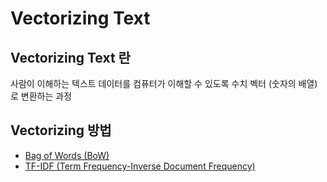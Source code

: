 # Vectorizing Text

## Vectorizing Text 란

사람이 이해하는 텍스트 데이터를 컴퓨터가 이해할 수 있도록 수치 벡터 (숫자의 배열)로 변환하는 과정

## Vectorizing 방법

- [Bag of Words (BoW)](https://github.com/sotthang/TIL/blob/main/cs/nlp/bow.md)
- [TF-IDF (Term Frequency-Inverse Document Frequency)](https://github.com/sotthang/TIL/blob/main/cs/nlp/tf-idf.md)

